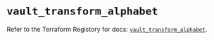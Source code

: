 # `vault_transform_alphabet`

Refer to the Terraform Registory for docs: [`vault_transform_alphabet`](https://registry.terraform.io/providers/hashicorp/vault/3.20.1/docs/resources/transform_alphabet).
